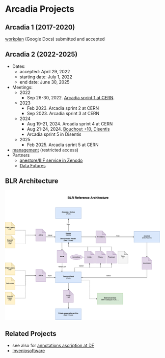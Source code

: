 # Arcadia Projects

## Arcadia 1 (2017-2020)

[workplan](https://drive.google.com/drive/folders/0B_yrQwn4yBySaW03bWtuRlZBa3M?resourcekey=0-HdksmdeDPzuqN6fUvwg62g) (Google Docs) submitted and accepted

## Arcadia 2 (2022-2025)

- Dates:
  - accepted: April 29, 2022
  - starting date: July 1, 2022
  - end date: June 30, 2025
- Meetings:
  - 2022
    - Sep 26-30, 2022. [Arcadia sprint 1 at CERN](https://github.com/plazi/arcadia-2/blob/main/sprint%201%2020220930.md). 
  - 2023
    - Feb 2023. Arcadia sprint 2 at CERN
    - Sep 2023. Arcadia sprint 3 at CERN
  - 2024
    - Aug 19-21, 2024. Arcadia sprint 4 at CERN
    - Aug 21-24, 2024. [Bouchout +10, Disentis](https://github.com/plazi/bouchout-10)
    - Arcadia sprint 5 in Disentis
  - 2025
    - Feb 2025. Arcadia sprint 5 at CERN
- [management](https://github.com/plazi/arcadia-2) (restricted access)
- Partners
  - [anestore/IIIF service in Zenodo](https://github.com/plazi/collaborations_services/issues/94) 
  - [Data Futures](https://github.com/plazi/collaborations_services/projects/8)

## BLR Architecture

![Reference architecture](blr-architecture.drawio.png)

## Related Projects
* see also for [annotations ascription at DF](https://github.com/data-futures/ascription-project)
* [Inveniosoftware](https://github.com/inveniosoftware/invenio-app-rdm)
